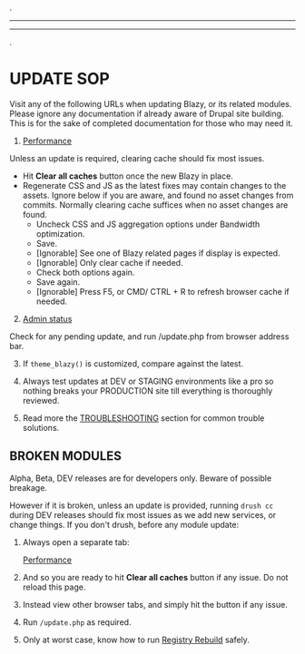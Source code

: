 .
***
***
.
# <a name="updating"></a>UPDATE SOP
Visit any of the following URLs when updating Blazy, or its related modules.
Please ignore any documentation if already aware of Drupal site building. This
is for the sake of completed documentation for those who may need it.

1. [Performance](/admin/config/development/performance)

  Unless an update is required, clearing cache should fix most issues.
  * Hit **Clear all caches** button once the new Blazy in place.
  * Regenerate CSS and JS as the latest fixes may contain changes to the assets.
    Ignore below if you are aware, and found no asset changes from commits.
    Normally clearing cache suffices when no asset changes are found.
      * Uncheck CSS and JS aggregation options under Bandwidth optimization.
      * Save.
      * [Ignorable] See one of Blazy related pages if display is expected.
      * [Ignorable] Only clear cache if needed.
      * Check both options again.
      * Save again.
      * [Ignorable] Press F5, or CMD/ CTRL + R to refresh browser cache if
        needed.

2. [Admin status](/admin/reports/status)

  Check for any pending update, and run /update.php from browser address bar.

3. If `theme_blazy()` is customized, compare against the latest.

4. Always test updates at DEV or STAGING environments like a pro so nothing
   breaks your PRODUCTION site till everything is thoroughly reviewed.

5. Read more the [TROUBLESHOOTING](#troubleshooting) section for common trouble
   solutions.


## BROKEN MODULES
Alpha, Beta, DEV releases are for developers only. Beware of possible breakage.

However if it is broken, unless an update is provided, running `drush cc` during
DEV releases should fix most issues as we add new services, or change things.
If you don't drush, before any module update:

1. Always open a separate tab:

   [Performance](/admin/config/development/performance)
2. And so you are ready to hit **Clear all caches** button if any issue. Do not
   reload this page.
3. Instead view other browser tabs, and simply hit the button if any
   issue.
4. Run `/update.php` as required.
5. Only at worst case, know how to run
   [Registry Rebuild](https://www.drupal.org/project/registry_rebuild) safely.
